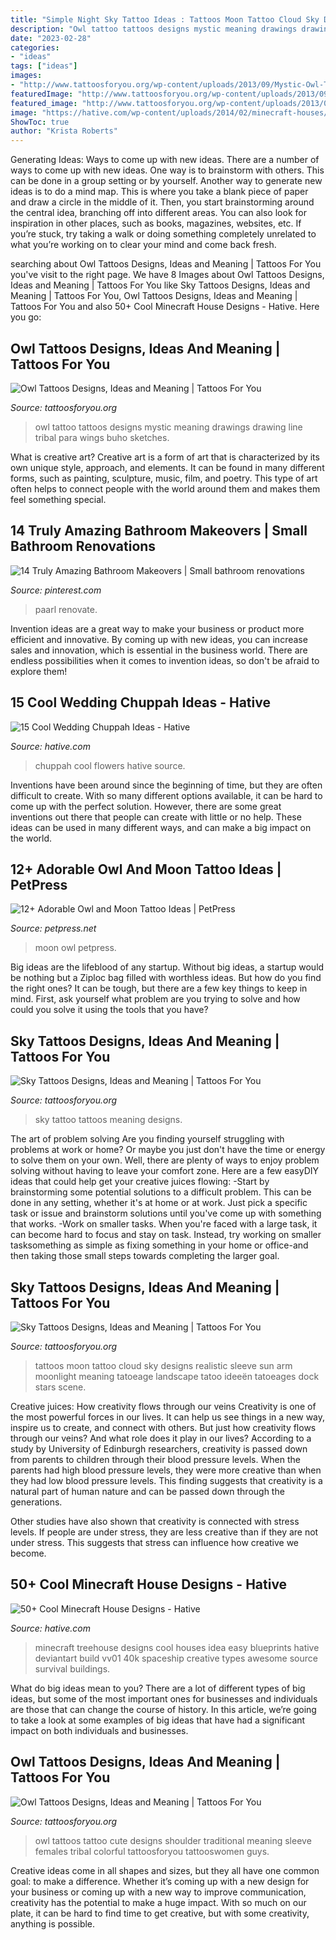 ```yaml
---
title: "Simple Night Sky Tattoo Ideas : Tattoos Moon Tattoo Cloud Sky Designs Realistic Sleeve Sun Arm Moonlight Meaning Tatoeage Landscape Tatoo Ideeën Tatoeages Dock Stars Scene"
description: "Owl tattoo tattoos designs mystic meaning drawings drawing line tribal para wings buho sketches"
date: "2023-02-28"
categories:
- "ideas"
tags: ["ideas"]
images:
- "http://www.tattoosforyou.org/wp-content/uploads/2013/09/Mystic-Owl-Tattoo.jpg"
featuredImage: "http://www.tattoosforyou.org/wp-content/uploads/2013/09/Owl-Tattoos-For-Men-768x1024.jpg"
featured_image: "http://www.tattoosforyou.org/wp-content/uploads/2013/09/Owl-Tattoos-For-Men-768x1024.jpg"
image: "https://hative.com/wp-content/uploads/2014/02/minecraft-houses/treehouse-design-idea-5.jpg"
ShowToc: true
author: "Krista Roberts"
---
```



Generating Ideas: Ways to come up with new ideas.
There are a number of ways to come up with new ideas. One way is to brainstorm with others. This can be done in a group setting or by yourself. Another way to generate new ideas is to do a mind map. This is where you take a blank piece of paper and draw a circle in the middle of it. Then, you start brainstorming around the central idea, branching off into different areas. You can also look for inspiration in other places, such as books, magazines, websites, etc. If you’re stuck, try taking a walk or doing something completely unrelated to what you’re working on to clear your mind and come back fresh.

	

		
searching about Owl Tattoos Designs, Ideas and Meaning | Tattoos For You you've visit to the right page. We have 8 Images about Owl Tattoos Designs, Ideas and Meaning | Tattoos For You like Sky Tattoos Designs, Ideas and Meaning | Tattoos For You, Owl Tattoos Designs, Ideas and Meaning | Tattoos For You and also 50+ Cool Minecraft House Designs - Hative. Here you go:
		
    
## Owl Tattoos Designs, Ideas And Meaning | Tattoos For You

<img loading=lazy src="http://www.tattoosforyou.org/wp-content/uploads/2013/09/Mystic-Owl-Tattoo.jpg" onerror="this.onerror=null;this.src='https://tse1.mm.bing.net/th?id=OIP.Ccr21xlSq7ZBL5pfctQYPwHaFm&amp;pid=15.1';" alt="Owl Tattoos Designs, Ideas and Meaning | Tattoos For You">

_Source: tattoosforyou.org_

>owl tattoo tattoos designs mystic meaning drawings drawing line tribal para wings buho sketches. 

	

What is creative art?
Creative art is a form of art that is characterized by its own unique style, approach, and elements. It can be found in many different forms, such as painting, sculpture, music, film, and poetry. This type of art often helps to connect people with the world around them and makes them feel something special.

    
## 14 Truly Amazing Bathroom Makeovers | Small Bathroom Renovations

<img loading=lazy src="https://i.pinimg.com/736x/c6/5e/77/c65e779808b5d071e4d626e375d71c95.jpg" onerror="this.onerror=null;this.src='https://tse1.mm.bing.net/th?id=OIP.FdYaOXr0_9l4gAjcNKkRIgHaJ3&amp;pid=15.1';" alt="14 Truly Amazing Bathroom Makeovers | Small bathroom renovations">

_Source: pinterest.com_

>paarl renovate. 

	

Invention ideas are a great way to make your business or product more efficient and innovative. By coming up with new ideas, you can increase sales and innovation, which is essential in the business world. There are endless possibilities when it comes to invention ideas, so don't be afraid to explore them!

    
## 15 Cool Wedding Chuppah Ideas - Hative

<img loading=lazy src="https://hative.com/wp-content/uploads/2014/06/wedding-chuppah/1-romantic-wedding-chuppah.jpg" onerror="this.onerror=null;this.src='https://tse1.mm.bing.net/th?id=OIP.65hLccJK56xHbWVF4Y1b0QHaJ4&amp;pid=15.1';" alt="15 Cool Wedding Chuppah Ideas - Hative">

_Source: hative.com_

>chuppah cool flowers hative source. 

	

Inventions have been around since the beginning of time, but they are often difficult to create. With so many different options available, it can be hard to come up with the perfect solution. However, there are some great inventions out there that people can create with little or no help. These ideas can be used in many different ways, and can make a big impact on the world.

    
## 12+ Adorable Owl And Moon Tattoo Ideas | PetPress

<img loading=lazy src="https://cdn.petpress.net/wp-content/uploads/2020/06/11220500/owl-and-moon-tattoo-cool.jpg" onerror="this.onerror=null;this.src='https://tse1.mm.bing.net/th?id=OIP.07dyi_NDshboOGhJYNWS0gHaGB&amp;pid=15.1';" alt="12+ Adorable Owl and Moon Tattoo Ideas | PetPress">

_Source: petpress.net_

>moon owl petpress. 

	

Big ideas are the lifeblood of any startup. Without big ideas, a startup would be nothing but a Ziploc bag filled with worthless ideas. But how do you find the right ones? It can be tough, but there are a few key things to keep in mind. First, ask yourself what problem are you trying to solve and how could you solve it using the tools that you have?

    
## Sky Tattoos Designs, Ideas And Meaning | Tattoos For You

<img loading=lazy src="https://www.tattoosforyou.org/wp-content/uploads/2016/02/Sky-Tattoo.jpg" onerror="this.onerror=null;this.src='https://tse2.mm.bing.net/th?id=OIP.E_35BNl5AJAKf2g5HcmnBQHaHa&amp;pid=15.1';" alt="Sky Tattoos Designs, Ideas and Meaning | Tattoos For You">

_Source: tattoosforyou.org_

>sky tattoo tattoos meaning designs. 

	

The art of problem solving
Are you finding yourself struggling with problems at work or home? Or maybe you just don't have the time or energy to solve them on your own. Well, there are plenty of ways to enjoy problem solving without having to leave your comfort zone. Here are a few easyDIY ideas that could help get your creative juices flowing: 
-Start by brainstorming some potential solutions to a difficult problem. This can be done in any setting, whether it's at home or at work. Just pick a specific task or issue and brainstorm solutions until you've come up with something that works. 
-Work on smaller tasks. When you're faced with a large task, it can become hard to focus and stay on task. Instead, try working on smaller tasksomething as simple as fixing something in your home or office-and then taking those small steps towards completing the larger goal.

    
## Sky Tattoos Designs, Ideas And Meaning | Tattoos For You

<img loading=lazy src="http://www.tattoosforyou.org/wp-content/uploads/2016/02/Sky-Tattoos-for-Men.jpg" onerror="this.onerror=null;this.src='https://tse2.mm.bing.net/th?id=OIP._DWg8kJjR1mYKttDMcAaRAAAAA&amp;pid=15.1';" alt="Sky Tattoos Designs, Ideas and Meaning | Tattoos For You">

_Source: tattoosforyou.org_

>tattoos moon tattoo cloud sky designs realistic sleeve sun arm moonlight meaning tatoeage landscape tatoo ideeën tatoeages dock stars scene. 

	

Creative juices: How creativity flows through our veins
Creativity is one of the most powerful forces in our lives. It can help us see things in a new way, inspire us to create, and connect with others. But just how creativity flows through our veins? And what role does it play in our lives?
According to a study by University of Edinburgh researchers, creativity is passed down from parents to children through their blood pressure levels. When the parents had high blood pressure levels, they were more creative than when they had low blood pressure levels. This finding suggests that creativity is a natural part of human nature and can be passed down through the generations.

Other studies have also shown that creativity is connected with stress levels. If people are under stress, they are less creative than if they are not under stress. This suggests that stress can influence how creative we become.

    
## 50+ Cool Minecraft House Designs - Hative

<img loading=lazy src="https://hative.com/wp-content/uploads/2014/02/minecraft-houses/treehouse-design-idea-5.jpg" onerror="this.onerror=null;this.src='https://tse4.mm.bing.net/th?id=OIP.NJXm4Glxz7hRvYiXb5O67AHaFj&amp;pid=15.1';" alt="50+ Cool Minecraft House Designs - Hative">

_Source: hative.com_

>minecraft treehouse designs cool houses idea easy blueprints hative deviantart build vv01 40k spaceship creative types awesome source survival buildings. 

	

What do big ideas mean to you?
There are a lot of different types of big ideas, but some of the most important ones for businesses and individuals are those that can change the course of history. In this article, we’re going to take a look at some examples of big ideas that have had a significant impact on both individuals and businesses.

    
## Owl Tattoos Designs, Ideas And Meaning | Tattoos For You

<img loading=lazy src="http://www.tattoosforyou.org/wp-content/uploads/2013/09/Owl-Tattoos-For-Men-768x1024.jpg" onerror="this.onerror=null;this.src='https://tse4.mm.bing.net/th?id=OIP.jZMz0q6ctHd--pnCf2bTFwHaJ4&amp;pid=15.1';" alt="Owl Tattoos Designs, Ideas and Meaning | Tattoos For You">

_Source: tattoosforyou.org_

>owl tattoos tattoo cute designs shoulder traditional meaning sleeve females tribal colorful tattoosforyou tattooswomen guys. 

	

Creative ideas come in all shapes and sizes, but they all have one common goal: to make a difference. Whether it’s coming up with a new design for your business or coming up with a new way to improve communication, creativity has the potential to make a huge impact. With so much on our plate, it can be hard to find time to get creative, but with some creativity, anything is possible.

